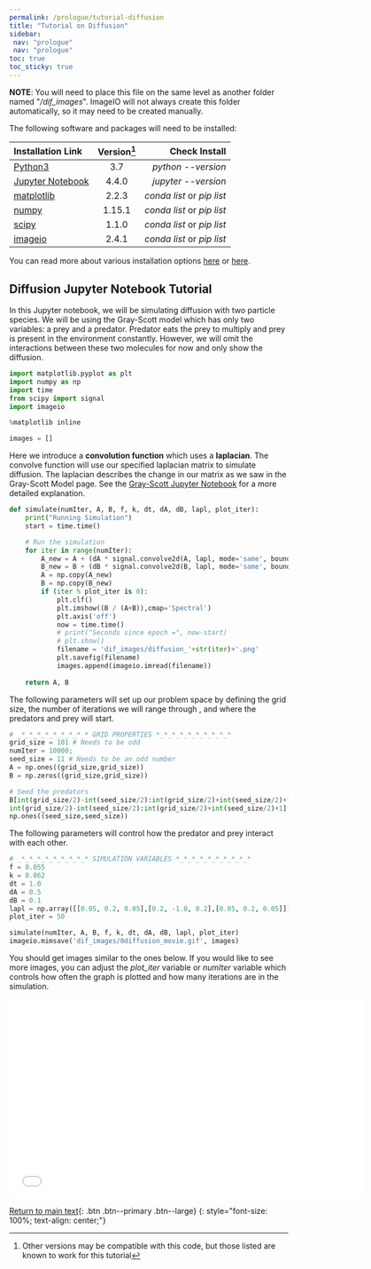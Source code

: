 ```yaml
---
permalink: /prologue/tutorial-diffusion
title: "Tutorial on Diffusion"
sidebar:
 nav: "prologue"
 nav: "prologue"
toc: true
toc_sticky: true
---
```


**NOTE**: You will need to place this file on the same level as another folder named "*/dif_images*". ImageIO will not always create this folder automatically, so it may need to be created manually.

The following software and packages will need to be installed:

| Installation Link | Version[^version] | Check Install | 
|:------|:-----:|------:|
| [Python3](https://www.python.org/downloads/)  |3.7 |*python --version* | 
| [Jupyter Notebook](https://jupyter.org/index.html) | 4.4.0 | *jupyter --version* |
| [matplotlib](https://matplotlib.org/users/installing.html) | 2.2.3 | *conda list* or *pip list* |
| [numpy](https://numpy.org/install/) | 1.15.1 | *conda list* or *pip list* |
| [scipy](https://www.scipy.org/install.html) |  1.1.0 | *conda list* or *pip list* |
| [imageio](https://imageio.readthedocs.io/en/stable/installation.html) | 2.4.1 | *conda list* or *pip list* |

[^version]: Other versions may be compatible with this code, but those listed are known to work for this tutorial

You can read more about various installation options [here](https://realpython.com/installing-python/) or [here](https://docs.conda.io/en/latest/). 


## Diffusion Jupyter Notebook Tutorial

In this Jupyter notebook, we will be simulating diffusion with two particle species. We will be using the Gray-Scott model which has only two variables: a prey and a predator. Predator eats the prey to multiply and prey is present in the environment constantly. However,  we will omit the interactions between these two molecules for now and only show the diffusion.

~~~ python
import matplotlib.pyplot as plt
import numpy as np
import time
from scipy import signal
import imageio 

%matplotlib inline

images = []
~~~

Here we introduce a **convolution function** which uses a **laplacian**. The convolve function will use our specified laplacian matrix to simulate diffusion. The laplacian describes the change in our matrix as we saw in the Gray-Scott Model page. See the [Gray-Scott Jupyter Notebook](https://purpleavatar.github.io/multiscale_biological_modeling/prologue/gs-jupyter) for a more detailed explanation. 

~~~ python
def simulate(numIter, A, B, f, k, dt, dA, dB, lapl, plot_iter):
    print("Running Simulation")
    start = time.time()

    # Run the simulation
    for iter in range(numIter):
        A_new = A + (dA * signal.convolve2d(A, lapl, mode='same', boundary='fill', fillvalue=0)) * dt
        B_new = B + (dB * signal.convolve2d(B, lapl, mode='same', boundary='fill', fillvalue=0)) * dt
        A = np.copy(A_new)
        B = np.copy(B_new)
        if (iter % plot_iter is 0):
            plt.clf()
            plt.imshow((B / (A+B)),cmap='Spectral')
            plt.axis('off')
            now = time.time()
            # print("Seconds since epoch =", now-start)
            # plt.show()
            filename = 'dif_images/diffusion_'+str(iter)+'.png'
            plt.savefig(filename)
            images.append(imageio.imread(filename))
    
    return A, B
~~~

The following parameters will set up our problem space by defining the grid size, the number of iterations we will range through , and where the predators and prey will start.

~~~ python
# _*_*_*_*_*_*_*_*_* GRID PROPERTIES *_*_*_*_*_*_*_*_*_*
grid_size = 101 # Needs to be odd
numIter = 10000;
seed_size = 11 # Needs to be an odd number
A = np.ones((grid_size,grid_size))
B = np.zeros((grid_size,grid_size))

# Seed the predators
B[int(grid_size/2)-int(seed_size/2):int(grid_size/2)+int(seed_size/2)+1, \
int(grid_size/2)-int(seed_size/2):int(grid_size/2)+int(seed_size/2)+1] = \
np.ones((seed_size,seed_size))
~~~

The following parameters will control how the predator and prey interact with each other.

~~~ python
# _*_*_*_*_*_*_*_*_* SIMULATION VARIABLES *_*_*_*_*_*_*_*_*_*
f = 0.055
k = 0.062
dt = 1.0
dA = 0.5
dB = 0.1
lapl = np.array([[0.05, 0.2, 0.05],[0.2, -1.0, 0.2],[0.05, 0.2, 0.05]])
plot_iter = 50

simulate(numIter, A, B, f, k, dt, dA, dB, lapl, plot_iter)
imageio.mimsave('dif_images/0diffusion_movie.gif', images)
~~~

You should get images similar to the ones below. If you would like to see more images, you can adjust the *plot_iter* variable or *numIter* variable which controls how often the graph is plotted and how many iterations are in the simulation. 

<iframe width="640" height="360" src="../assets/0diffusion_movie.gif" frameborder="0" allowfullscreen></iframe>

[Return to main text](animals##Changing-parameters-influence-the-macro-behavior-of-the-reaction-diffusion-system){: .btn .btn--primary .btn--large}
{: style="font-size: 100%; text-align: center;"}